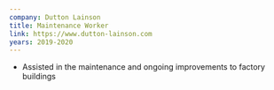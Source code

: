 ```yaml
---
company: Dutton Lainson
title: Maintenance Worker
link: https://www.dutton-lainson.com
years: 2019-2020
---
```


* Assisted in the maintenance and ongoing improvements to factory buildings
